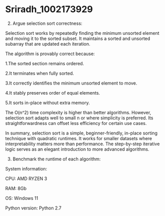 # Sriradh_1002173929
2. Argue selection sort correctness:
   
Selection sort works by repeatedly finding the minimum unsorted element and moving it to the sorted subset. It maintains a sorted and unsorted subarray that are updated each iteration.

The algorithm is provably correct because:

1.The sorted section remains ordered.

2.It terminates when fully sorted.

3.It correctly identifies the minimum unsorted element to move.

4.It stably preserves order of equal elements.

5.It sorts in-place without extra memory.

The O(n^2) time complexity is higher than better algorithms. However, selection sort adapts well to small n or where simplicity is preferred. Its straightforwardness can offset less efficiency for certain use cases.

In summary, selection sort is a simple, beginner-friendly, in-place sorting technique with quadratic runtimes. It works for smaller datasets where interpretability matters more than performance. The step-by-step iterative logic serves as an elegant introduction to more advanced algorithms.

3. Benchmark the runtime of each algorithm:
   
System information: 

   CPU: AMD RYZEN 3
   
   RAM: 8Gb
   
   OS: Windows 11
   
   Python version: Python 2.7
